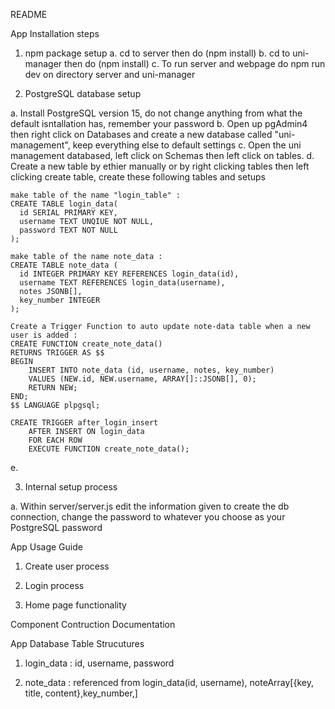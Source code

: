 README 

App Installation steps

1. npm package setup
  a. cd to server then do (npm install)
  b. cd to uni-manager then do (npm install)
  c. To run server and webpage do npm run dev on directory server and uni-manager

2. PostgreSQL database setup

  a. Install PostgreSQL version 15, do not change anything from what the default isntallation has, remember your password
  b. Open up pgAdmin4 then right click on Databases and create a new database called "uni-management", keep everything else to default settings
  c. Open the uni management databased, left click on Schemas then left click on tables.
  d. Create a new table by ethier manually or by right clicking tables then left clicking create table, create these following tables and setups  
  
    make table of the name "login_table" :
    CREATE TABLE login_data(
      id SERIAL PRIMARY KEY,
      username TEXT UNQIUE NOT NULL,
      password TEXT NOT NULL
    );

    make table of the name note_data :
    CREATE TABLE note_data (
      id INTEGER PRIMARY KEY REFERENCES login_data(id),
      username TEXT REFERENCES login_data(username),
      notes JSONB[],
      key_number INTEGER
    );

    Create a Trigger Function to auto update note-data table when a new user is added :
    CREATE FUNCTION create_note_data()
    RETURNS TRIGGER AS $$
    BEGIN
        INSERT INTO note_data (id, username, notes, key_number)
        VALUES (NEW.id, NEW.username, ARRAY[]::JSONB[], 0);
        RETURN NEW;
    END;
    $$ LANGUAGE plpgsql;

    CREATE TRIGGER after_login_insert
        AFTER INSERT ON login_data
        FOR EACH ROW
        EXECUTE FUNCTION create_note_data();
      
  e. 

3. Internal setup process

  a. Within server/server.js edit the information given to create the db connection, change the password to whatever you choose as your PostgreSQL password


App Usage Guide

 1. Create user process


 2. Login process


 3. Home page functionality 



Component Contruction Documentation





App Database Table Strucutures


1. login_data : id, username, password 

2. note_data : referenced from login_data(id, username), noteArray[{key, title, content},key_number,]
